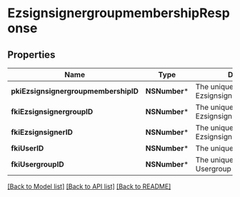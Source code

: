 # EzsignsignergroupmembershipResponse

## Properties
Name | Type | Description | Notes
------------ | ------------- | ------------- | -------------
**pkiEzsignsignergroupmembershipID** | **NSNumber*** | The unique ID of the Ezsignsignergroupmembership | 
**fkiEzsignsignergroupID** | **NSNumber*** | The unique ID of the Ezsignsignergroup | 
**fkiEzsignsignerID** | **NSNumber*** | The unique ID of the Ezsignsigner | [optional] 
**fkiUserID** | **NSNumber*** | The unique ID of the User | [optional] 
**fkiUsergroupID** | **NSNumber*** | The unique ID of the Usergroup | [optional] 

[[Back to Model list]](../README.md#documentation-for-models) [[Back to API list]](../README.md#documentation-for-api-endpoints) [[Back to README]](../README.md)


